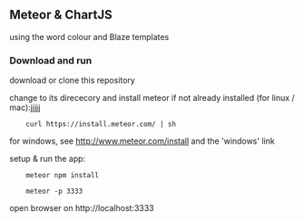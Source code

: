 ## Meteor & ChartJS

using the word colour and Blaze templates

### Download and run

download or clone this repository

change to its dirececory and install meteor if not already installed (for linux / mac):jjjjj

        curl https://install.meteor.com/ | sh

for windows, see http://www.meteor.com/install and the 'windows' link

setup & run the app:

        meteor npm install 
        
        meteor -p 3333

open browser on http://localhost:3333
